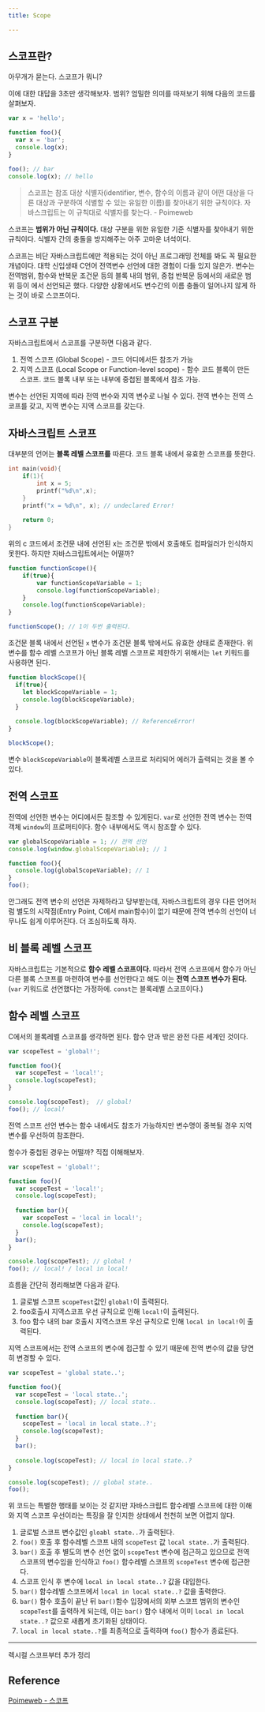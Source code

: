 ```yaml
---
title: Scope

---
```

## 스코프란?
아무개가 묻는다. 스코프가 뭐니?

이에 대한 대답을 3초만 생각해보자. 범위? 엄밀한 의미를 따져보기 위해 다음의 코드를 살펴보자.
``` javascript
var x = 'hello';

function foo(){
  var x = 'bar';
  console.log(x);
}

foo(); // bar
console.log(x); // hello
```

> 스코프는 참조 대상 식별자(identifier, 변수, 함수의 이름과 같이 어떤 대상을 다른 대상과 구분하여 식별할 수 있는 유일한 이름)를 찾아내기 위한 규칙이다. 자바스크립트는 이 규칙대로 식별자를 찾는다. - Poimeweb

스코프는 **범위가 아닌 규칙이다.** 대상 구분을 위한 유일한 기준 식별자를 찾아내기 위한 규칙이다. 식별자 간의 충돌을 방지해주는 아주 고마운 녀석이다.

스코프는 비단 자바스크립트에만 적용되는 것이 아닌 프로그래밍 전체를 봐도 꼭 필요한 개념이다. 대학 신입생때 C언어 전역변수 선언에 대한 경험이 다들 있지 않은가. 변수는 전역범위, 함수와 반복문 조건문 등의 블록 내의 범위, 중첩 반복문 등에서의 새로운 범위 등이 에서 선언되곤 했다. 다양한 상황에서도 변수간의 이름 충돌이 일어나지 않게 하는 것이 바로 스코프이다.

## 스코프 구분
자바스크립트에서 스코프를 구분하면 다음과 같다.
1. 전역 스코프 (Global Scope) - 코드 어디에서든 참조가 가능
2. 지역 스코프 (Local Scope or Function-level scope) - 함수 코드 블록이 만든 스코프. 코드 블록 내부 또는 내부에 중첩된 블록에서 참조 가능.

변수는 선언된 지역에 따라 전역 변수와 지역 변수로 나뉠 수 있다. 전역 변수는 전역 스코프를 갖고, 지역 변수는 지역 스코프를 갖는다. 

## 자바스크립트 스코프
대부분의 언어는 **블록 레벨 스코프를** 따른다. 코드 블록 내에서 유효한 스코프를 뜻한다.
```c
int main(void){
	if(1){
    	int x = 5;
        printf("%d\n",x); 
    }
    printf("x = %d\n", x); // undeclared Error!
    
    return 0;
}
```

위의 c 코드에서 조건문 내에 선언된 x는 조건문 밖에서 호출해도 컴파일러가 인식하지 못한다. 하지만 자바스크립트에서는 어떨까?

```javascript
function functionScope(){
    if(true){
        var functionScopeVariable = 1;
        console.log(functionScopeVariable);
    }
    console.log(functionScopeVariable);
}

functionScope(); // 1이 두번 출력된다.
```


조건문 블록 내에서 선언된 `x` 변수가 조건문 블록 밖에서도 유효한 상태로 존재한다. 위 변수를 함수 레벨 스코프가 아닌 블록 레벨 스코프로 제한하기 위해서는 `let` 키워드를 사용하면 된다.

```javascript
function blockScope(){
  if(true){
    let blockScopeVariable = 1;
    console.log(blockScopeVariable);
  }
  
  console.log(blockScopeVariable); // ReferenceError!
}

blockScope();
```

변수 `blockScopeVariable`이 블록레벨 스코프로 처리되어 에러가 출력되는 것을 볼 수 있다.

## 전역 스코프

전역에 선언한 변수는 어디에서든 참조할 수 있게된다. `var`로 선언한 전역 변수는 전역객체 `window`의 프로퍼티이다. 함수 내부에서도 역시 참조할 수 있다.
```javascript
var globalScopeVariable = 1; // 전역 선언
console.log(window.globalScopeVariable); // 1

function foo(){
  console.log(globalScopeVariable); // 1
}
foo();
```

안그래도 전역 변수의 선언은 자제하라고 당부받는데, 자바스크립트의 경우 다른 언어처럼 별도의 시작점(Entry Point, C에서 main함수)이 없기 때문에 전역 변수의 선언이 너무나도 쉽게 이루어진다. 더 조심하도록 하자.

## 비 블록 레벨 스코프
자바스크립트는 기본적으로 **함수 레벨 스코프이다.** 따라서 전역 스코프에서 함수가 아닌 다른 블록 스코프를 마련하여 변수를 선언한다고 해도 이는 **전역 스코프 변수가 된다.** (`var` 키워드로 선언했다는 가정하에. `const`는 블록레벨 스코프이다.) 

## 함수 레벨 스코프
C에서의 블록레벨 스코프를 생각하면 된다. 함수 안과 밖은 완전 다른 세계인 것이다.
```javascript
var scopeTest = 'global!';

function foo(){
  var scopeTest = 'local!';
  console.log(scopeTest);
}

console.log(scopeTest);  // global!
foo(); // local!
```
전역 스코프 선언 변수는 함수 내에서도 참조가 가능하지만 변수명이 중복될 경우 지역변수를 우선하여 참조한다.


함수가 중첩된 경우는 어떨까? 직접 이해해보자.
```javascript
var scopeTest = 'global!';

function foo(){
  var scopeTest = 'local!';
  console.log(scopeTest);
  
  function bar(){
    var scopeTest = 'local in local!';
    console.log(scopeTest);
  }
  bar();
}

console.log(scopeTest); // global !
foo(); // local! / local in local!
```

흐름을 간단히 정리해보면 다음과 같다.
1. 글로벌 스코프 `scopeTest`값인 `global!`이 출력된다.
2. foo호출시 지역스코프 우선 규칙으로 인해 `local!`이 출력된다.
3. foo 함수 내의 bar 호출시 지역스코프 우선 규칙으로 인해 `local in local!`이 출력된다.

지역 스코프에서는 전역 스코프의 변수에 접근할 수 있기 때문에 전역 변수의 값을 당연히 변경할 수 있다. 
```javascript
var scopeTest = 'global state..';

function foo(){
  var scopeTest = 'local state..';
  console.log(scopeTest); // local state..
  
  function bar(){
    scopeTest = 'local in local state..?';
    console.log(scopeTest);
  }
  bar();
  
  console.log(scopeTest); // local in local state..?
}

console.log(scopeTest); // global state..
foo();
```

위 코드는 특별한 행태를 보이는 것 같지만 자바스크립트 함수레벨 스코프에 대한 이해와 지역 스코프 우선이라는 특징을 잘 인지한 상태에서 천천히 보면 어렵지 않다.

1. 글로벌 스코프 변수값인 `gloabl state..`가 출력된다.
2. `foo()` 호출 후 함수레벨 스코프 내의 `scopeTest` 값 `local state..`가 출력된다.
3. `bar()` 호출 후 별도의 변수 선언 없이 `scopeTest` 변수에 접근하고 있으므로 전역 스코프의 변수임을 인식하고 `foo()` 함수레벨 스코프의 `scopeTest` 변수에 접근한다.
4. 스코프 인식 후 변수에 `local in local state..?` 값을 대입한다.
5. `bar()` 함수레벨 스코프에서 `local in local state..?` 값을 출력한다.
6. `bar()` 함수 호출이 끝난 뒤 `bar()`함수 입장에서의 외부 스코프 범위의 변수인 `scopeTest`를 출력하게 되는데, 이는 `bar()` 함수 내에서 이미 `local in local state..?` 값으로 새롭게 초기화된 상태이다.
7. `local in local state..?`를 최종적으로 출력하며 `foo()` 함수가 종료된다.

---
렉시컬 스코프부터 추가 정리

## Reference
[Poimeweb - 스코프](https://poiemaweb.com/js-scope)
